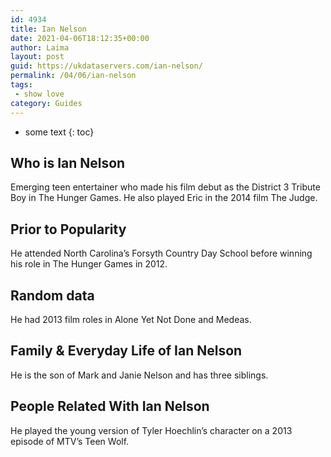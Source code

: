 ```yaml
---
id: 4934
title: Ian Nelson
date: 2021-04-06T18:12:35+00:00
author: Laima
layout: post
guid: https://ukdataservers.com/ian-nelson/
permalink: /04/06/ian-nelson
tags:
 - show love
category: Guides
---
```


* some text
{: toc}


## Who is Ian Nelson
                  
                  
                  
Emerging teen entertainer who made his film debut as the District 3 Tribute Boy in The Hunger Games. He also played Eric in the 2014 film The Judge.
                  
              
            
              
            
                
                
                
## Prior to Popularity
                  
                  
                  
He attended North Carolina&#8217;s Forsyth Country Day School before winning his role in The Hunger Games in 2012.
                  
              
            
              
            
                
                
                
## Random data
                  
                  
                  
He had 2013 film roles in Alone Yet Not Done and Medeas.  
                  
              
            
              
            
                
                
                
## Family & Everyday Life of Ian Nelson
                  
                  
                  
He is the son of Mark and Janie Nelson and has three siblings.
                  
              
            
              
            
                
                
                
## People Related With Ian Nelson
                  
                  
                  
He played the young version of Tyler Hoechlin&#8217;s character on a 2013 episode of MTV&#8217;s Teen Wolf.
                  
              
            
              
            
                
              
            
              
              
            
            
              
            
          
          
          